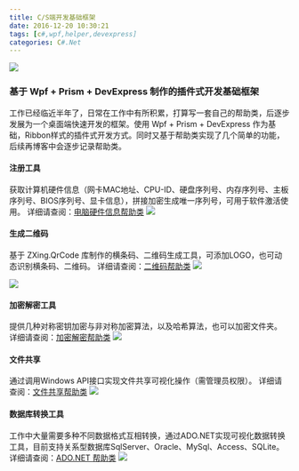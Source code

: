 ```yaml
---
title: C/S端开发基础框架
date: 2016-12-20 10:30:21
tags: [c#,wpf,helper,devexpress]
categories: C#.Net
---
```

<img src="https://sadness96.github.io/images/blog/csharp-DevFramework/Sadness_MainRibbon.png"/>

<!-- more -->
### 基于 Wpf + Prism + DevExpress 制作的插件式开发基础框架
工作已经临近半年了，日常在工作中有所积累，打算写一套自己的帮助类，后逐步发展为一个桌面端快速开发的框架。使用 Wpf + Prism + DevExpress 作为基础，Ribbon样式的插件式开发方式。同时又基于帮助类实现了几个简单的功能，后续再博客中会逐步记录帮助类。

#### 注册工具
获取计算机硬件信息（网卡MAC地址、CPU-ID、硬盘序列号、内存序列号、主板序列号、BIOS序列号、显卡信息），拼接加密生成唯一序列号，可用于软件激活使用。
详细请查阅：[电脑硬件信息帮助类](/blog/2017/06/06/csharp-PCInformationHelper/)
<img src="https://sadness96.github.io/images/blog/csharp-DevFramework/%E6%B3%A8%E5%86%8C%E5%B7%A5%E5%85%B7.png"/>

#### 生成二维码
基于 ZXing.QrCode 库制作的横条码、二维码生成工具，可添加LOGO，也可动态识别横条码、二维码。
详细请查阅：[二维码帮助类](/blog/2017/06/06/csharp-QRCodeHelper/)
<img src="https://sadness96.github.io/images/blog/csharp-DevFramework/%E7%94%9F%E6%88%90%E4%BA%8C%E7%BB%B4%E7%A0%81.png"/>

<img src="https://sadness96.github.io/images/blog/csharp-DevFramework/%E8%AF%86%E5%88%AB%E4%BA%8C%E7%BB%B4%E7%A0%81.png"/>

#### 加密解密工具
提供几种对称密钥加密与非对称加密算法，以及哈希算法，也可以加密文件夹。
详细请查阅：[加密解密帮助类](/blog/2018/01/10/csharp-EncryptionHelper/)
<img src="https://sadness96.github.io/images/blog/csharp-DevFramework/%E5%8A%A0%E5%AF%86%E8%A7%A3%E5%AF%86%E5%B7%A5%E5%85%B7.png"/>

#### 文件共享
通过调用Windows API接口实现文件共享可视化操作（需管理员权限）。
详细请查阅：[文件共享帮助类](/blog/2017/05/23/csharp-FileSharingHelper/)
<img src="https://sadness96.github.io/images/blog/csharp-DevFramework/%E6%96%87%E4%BB%B6%E5%85%B1%E4%BA%AB.png"/>

#### 数据库转换工具
工作中大量需要多种不同数据格式互相转换，通过ADO.NET实现可视化数据转换工具，目前支持关系型数据库SqlServer、Oracle、MySql、Access、SQLite。
详细请查阅：[ADO.NET 帮助类](/blog/2016/12/21/csharp-ADOHelper/)
<img src="https://sadness96.github.io/images/blog/csharp-DevFramework/%E6%95%B0%E6%8D%AE%E5%BA%93%E8%BD%AC%E6%8D%A2%E5%B7%A5%E5%85%B7.png"/>
